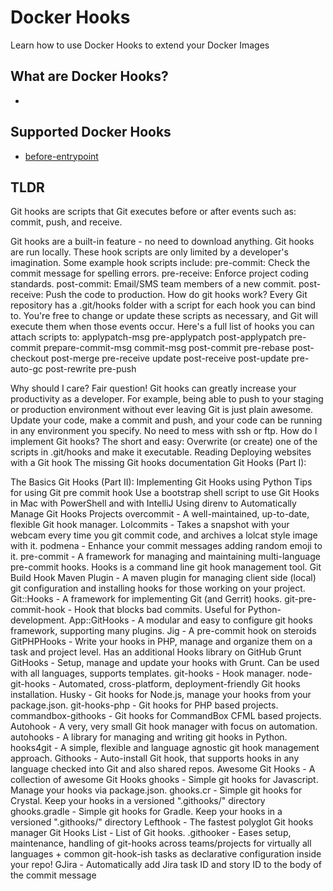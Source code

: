 # Docker Hooks

Learn how to use Docker Hooks to extend your Docker Images

## What are Docker Hooks? 

-

## Supported Docker Hooks

- [before-entrypoint](hooks/before-entrypoint.md)

## TLDR

Git hooks are scripts that Git executes before or after events such as: commit, push, and receive. 

Git hooks are a built-in feature - no need to download anything. 
Git hooks are run locally. 
These hook scripts are only limited by a developer's imagination. 
Some example hook scripts include: pre-commit: Check the commit message for spelling errors. 
pre-receive: Enforce project coding standards. 
post-commit: Email/SMS team members of a new commit. 
post-receive: Push the code to production. 
How do git hooks work? Every Git repository has a .git/hooks folder with a script for each hook you can bind to. 
You're free to change or update these scripts as necessary, and Git will execute them when those events occur. 
Here's a full list of hooks you can attach scripts to: 
applypatch-msg pre-applypatch post-applypatch pre-commit prepare-commit-msg
commit-msg post-commit pre-rebase post-checkout post-merge pre-receive update
post-receive post-update pre-auto-gc post-rewrite pre-push 

Why should I care? Fair question! Git hooks can greatly increase your productivity as a developer. 
For example, being able to push to your staging or production environment without ever leaving Git is just plain awesome. 
Update your code, make a commit and push, and your code can be running in any environment you specify. 
No need to mess with ssh or ftp. How do I implement Git hooks?
The short and easy: Overwrite (or create) one of the scripts in .git/hooks and make it executable. 
Reading Deploying websites with a Git hook The missing Git hooks documentation Git Hooks (Part I): 

The Basics Git Hooks (Part II): Implementing Git Hooks using Python Tips for using Git pre commit hook 
Use a bootstrap shell script to use Git Hooks in Mac with PowerShell and with IntelliJ Using direnv to Automatically Manage Git Hooks Projects overcommit - 
A well-maintained, up-to-date, flexible Git hook manager. 
Lolcommits - Takes a snapshot with your webcam every time you git commit code, and archives a lolcat style image with it. 
podmena - Enhance your commit messages adding random emoji to it. 
pre-commit - A framework for managing and maintaining multi-language pre-commit hooks. Hooks is a command line git hook management tool.
Git Build Hook Maven Plugin - A maven plugin for managing client side (local) git configuration and installing hooks for those working on your project.
Git::Hooks - A framework for implementing Git (and Gerrit) hooks. git-pre-commit-hook - Hook that blocks bad commits. Useful for Python-development. 
App::GitHooks - A modular and easy to configure git hooks framework, supporting many plugins. Jig - A pre-commit hook on steroids GitPHPHooks - 
Write your hooks in PHP, manage and organize them on a task and project level. Has an additional Hooks library on GitHub Grunt GitHooks - Setup, 
manage and update your hooks with Grunt. Can be used with all languages, supports templates. git-hooks - Hook manager. node-git-hooks - Automated,
cross-platform, deployment-friendly Git hooks installation. Husky - Git hooks for Node.js, manage your hooks from your package.json. git-hooks-php - 
Git hooks for PHP based projects. commandbox-githooks - Git hooks for CommandBox CFML based projects. Autohook - 
A very, very small Git hook manager with focus on automation. autohooks - A library for managing and writing git hooks in Python. hooks4git - A simple,
flexible and language agnostic git hook management approach. Githooks - Auto-install Git hook, that supports hooks in any language checked into Git and 
also shared repos. Awesome Git Hooks - A collection of awesome Git Hooks ghooks - Simple git hooks for Javascript. Manage your hooks via package.json.
ghooks.cr - Simple git hooks for Crystal. Keep your hooks in a versioned ".githooks/" directory ghooks.gradle - Simple git hooks for Gradle. 
Keep your hooks in a versioned ".githooks/" directory Lefthook - The fastest polyglot Git hooks manager Git Hooks List - List of Git hooks. .githooker - 
Eases setup, maintenance, handling of git-hooks across teams/projects for virtually all languages + common git-hook-ish tasks as declarative configuration
inside your repo! GJira - Automatically add Jira task ID and story ID to the body of the commit message
